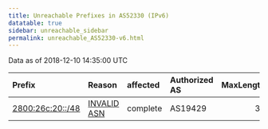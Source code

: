 ```yaml
---
title: Unreachable Prefixes in AS52330 (IPv6)
datatable: true
sidebar: unreachable_sidebar
permalink: unreachable_AS52330-v6.html
---
```


Data as of 2018-12-10 14:35:00 UTC


<div class="datatable-begin"></div>

| Prefix                                                     | Reason                                                                                                  | affected   | Authorized AS   |   MaxLength | Anchor                                         |   unreachable /48s |
|:-----------------------------------------------------------|:--------------------------------------------------------------------------------------------------------|:-----------|:----------------|------------:|:-----------------------------------------------|-------------------:|
| [2800:26c:20::/48](https://stat.ripe.net/2800:26c:20::/48) | [INVALID ASN](https://rpki-validator.ripe.net/announcement-preview?asn=AS52330&prefix=2800:26c:20::/48) | complete   | AS19429         |          32 | [LACNIC](unreachable_LACNIC_RPKI_Root-v6.html) |                  1 |

<div class="datatable-end"></div>